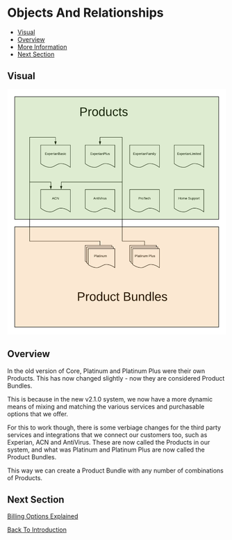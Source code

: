 # Objects And Relationships

 - [Visual](#markdown-header-visual)
 - [Overview](#markdown-header-overview)
 - [More Information](#markdown-header-more-information)
 - [Next Section](#markdown-header-next-section)

## Visual

![Product Bundles Example](../assets/ProductBundlesExample.png "Product Bundles Example")

## Overview
In the old version of Core, Platinum and Platinum Plus were their own Products. This has now
changed slightly - now they are considered Product Bundles.

This is because in the new v2.1.0 system, we now have a more dynamic means of mixing and matching
the various services and purchasable options that we offer.

For this to work though, there is some verbiage changes for the third party services and integrations 
that we connect our customers too, such as Experian, ACN and AntiVirus. These are now called
the Products in our system, and what was Platinum and Platinum Plus are now called the Product
Bundles.

This way we can create a Product Bundle with any number of combinations of Products.


## Next Section

[Billing Options Explained](BillingOptionsExplained.md)

[Back To Introduction](../Introduction.md)